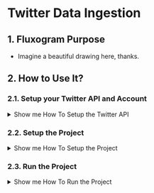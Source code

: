 # Twitter Data Ingestion

## 1. Fluxogram Purpose

- Imagine a beautiful drawing here, thanks.

## 2. How to Use It?

### 2.1. Setup your Twitter API and Account
<details><summary>Show me How To Setup the Twitter API</summary>
	<ul>
	<li> 1. Create a Twitter Account at: https://twitter.com
	<li> 2. Access https://developer.twitter.com/en and fill the form on "Basic Info Tab" in order to use Twitter API with following info:
		<ul>
			<li> On "Which best describes you?", choose "Academic", afterwards choose "Student", and "Get Started".
			<li> At the new page, confirm your username, email, and individual developer account.
			<li> On the last field, fill it with your name, country, and programming level (choose anyone, no matter which one you will choose), and "Next".
		</ul>
	<li> 3. Next pages are really import because they describe the usage purpose of your Twitter API. On "Intended Use" answer the following questions with which respectives sentences:
		<ul>
			<li> On "How will you use the Twitter API or Twiiter Data", describe "I am attending a course about introduction to data pipelines from a Brazilian training company called {Course Name}. I would like to have access to the Twitter API to learn about data pipelines and the process of extraction, load, and transformation of data as I will be using the Twitter data to build my first data pipeline. In this project, we are building an Apache Airflow job that daily will request tweets and users details related to conversations with the AluraOnline Twitter profile. This data will be processed using an Apache Spark job that will format it, allowing the extraction of information like the number of messages per day."
			<li> On "Are you planning to analyze Twitter Data?", describe "I will be extracting tweets and users data, analysing the number of messages and conversations exchanged with the AluraOnline profile and the number of unique users interacting per day."
			<li> Turn off the following Radio Buttons:
			<ul>
				<li> "Will your app use Tweet, Retweet, Like, Follow, or Direct Message functionality?"
				<li> "Do you plan to display Tweets or aggregate data about Twitter content outside Twitter?"
				<li> "Will your product, service, or analysis make Twitter content or derived information available to a government entity?"
			</ul>
		</ul>
	<li> 4. On "Review Tab", check your answers and click on "Next" button.
	<li> 5. On "Terms Tab", read the "Developer Agreement", and click on the "Submit Application" button.
	<li> 6. Wait for Twitter Approval, which can takes from some seconds to days.
	<li> 7. After Twitter Approval, go to Twitter API main menu and click on the "Create Project" button.
		<ul>
			<li> Name your project, and "Next".
			<li> On "Which best describes you?", choose "Student", and "Next".
			<li> On "Describe your new project", fill the field with "I will build my first data pipeline extracting data from Twitter to analyse the number of messages per day between the AluraOnline profile and other users.", and "Next".
			<li> On "Last Step, name your App", name your app (this name can be the same as that one on the first field), and "Complete".
		</ul>
	<li> 8. At the new page, click on "Add app" button.
	<li> 9. Name your app (suggestion: different name from previously), and "Next".
	<li> 10. At the new page, store API Key, API Secret Key, and Bearer Token in a safe place.
	</ul>
</details>

### 2.2. Setup the Project
<details><summary>Show me How To Setup the Project</summary>
	<ul>
		<li> Ensure you have docker installed on your computer, otherwise do it https://www.docker.com/products/docker-desktop. Note: WSL installation may be necessary.
		<li> On git bash, "git clone git@github.com:TheVini/TwitterDataIngestion.git"
		<li> On git bash, at the project root, type the following commands and go to drink a brazilian coffee:
		<ul>
			<blockquote> echo -e "AIRFLOW_UID=$(id -u)\nAIRFLOW_GID=0" > .env </blockquote>
			<blockquote> docker-compose up airflow-init </blockquote>
			<blockquote> docker-compose up </blockquote>
		</ul>
		<li> Access the WebServer container by the CLI (there is a button on Docker Desktop for this purpose, on "Containers/App tab"), then type the following command:
		<ul>
			<blockquote> cd java && tar -xzvf jre-8u301-linux-x64.tar.gz </blockquote>
		</ul>
		<li> Access the WebServer container by the browser (there is a button on Docker Desktop for this purpose, on "Containers/App tab"), then type the following command:
			<ul>
				<li> Username "airflow", password "airflow", then "Sign In".
				<li> On "Admin" button on the upper bar, access the "Connections" menu.
				<li> Click on the "+" blue button ("Add a new record").
					<ul>
						<li> conn_id: twitter_deafult
						<li> Conn Type: http
						<li> Host: https://api.twitter.com
						<li> Extra: {"Authorization": "Bearer [type here your bearer Token generated for your twitter API at the step <a href="https://github.com/TheVini/TwitterDataIngestion/blob/master/README.md#21-setup-your-twitter-api-and-account">2.1.10</a>]"}
						<li> Then, "Save".
					</ul>
				<li> Example:
					<p align="center">
					  <img src="https://github.com/TheVini/TwitterDataIngestion/blob/master/src_imgs/twitter_connection_example.png" height="400">
					</p>
				<li> Again, click on the "+" blue button ("Add a new record").
					<ul>
						<li> conn_id: spark_default
						<li> Conn Type: spark
						<li> Host: local
						<li> Extra: {"spark-home": "/home/airflow/.local/lib/python3.6/site-packages/pyspark"}
						<li> Then, "Save".
					</ul>
			</ul>
	</ul>
</details>

### 2.3. Run the Project
<details><summary>Show me How To Run the Project</summary>
	<ul>
		<li> On your browser, open the Airflow webserver DAGs Tab, and turn on the "twitter_dag".
			<p align="center">
			  <img src="https://github.com/TheVini/TwitterDataIngestion/blob/master/src_imgs/twitter_dag_example.PNG" height="500">
			</p>
		<li> Access the "twitter_dag".
		<li> It should looks similar to this image, but dates may vary.
			<p align="center">
			  <img src="https://github.com/TheVini/TwitterDataIngestion/blob/master/src_imgs/twitter_dag_success.PNG" height="300">
			</p>
		<li> Access your project directory from your computer and go to "datalake" folder, it should have two folders: "bronze", and "silver".
		<li> In order to create the "gold" folder, on airflow webserver CLI, type: /home/airflow/.local/lib/python3.6/site-packages/pyspark/bin/spark-submit /opt/airflow/spark/insight_tweet.py
		<li> In order to visualize the "gold" folder content, type the following commands:
			<ul>
				<blockquote> /home/airflow/.local/lib/python3.6/site-packages/pyspark/bin/spark-submit</blockquote>
				<blockquote> df = spark.read.json("/opt/airflow/datalake/gold/twitter_insight_tweet")</blockquote>
				<blockquote> df.show()</blockquote>
			</ul>
	</ul>
</details>
